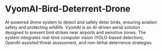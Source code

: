 # VyomAI-Bird-Deterrent-Drone
AI-powered drone system to detect and safely deter birds, ensuring aviation safety and protecting wildlife.
VyomAI is an AI-driven aerial solution designed to prevent bird strikes near airports and sensitive zones. The system integrates real-time computer vision (YOLO-based detection), OpenAI-assisted threat assessment, and non-lethal deterrence strategies
